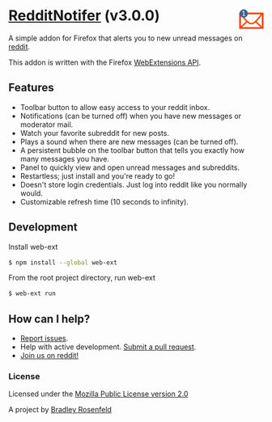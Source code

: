 # [RedditNotifer](https://addons.mozilla.org/en-US/firefox/addon/redditnotifier/) (v3.0.0) <img src="https://raw.githubusercontent.com/BoringCode/RedditNotifier/master/data/icon-logo.png" alt="Icon" align="right" height="48"/>

A simple addon for Firefox that alerts you to new unread messages on [reddit](http://reddit.com/).

This addon is written with the Firefox [WebExtensions API](https://developer.mozilla.org/en-US/docs/Mozilla/Add-ons/WebExtensions).

## Features

- Toolbar button to allow easy access to your reddit inbox.
- Notifications (can be turned off) when you have new messages or moderator mail.
- Watch your favorite subreddit for new posts.
- Plays a sound when there are new messages (can be turned off).
- A persistent bubble on the toolbar button that tells you exactly how many messages you have.
- Panel to quickly view and open unread messages and subreddits.
- Restartless; just install and you're ready to go!
- Doesn't store login credentials. Just log into reddit like you normally would.
- Customizable refresh time (10 seconds to infinity).

## Development

Install web-ext

```bash
$ npm install --global web-ext
```

From the root project directory, run web-ext

```bash
$ web-ext run
```

## How can I help?

- [Report issues](https://github.com/BoringCode/RedditNotifier/issues).
- Help with active development. [Submit a pull request](https://github.com/BoringCode/RedditNotifier/pulls).
- [Join us on reddit!](http://reddit.com/r/redditnotifier)

### License
Licensed under the [Mozilla Public License version 2.0](https://www.mozilla.org/MPL/2.0/)

A project by [Bradley Rosenfeld](https://bradleyrosenfeld.com)
